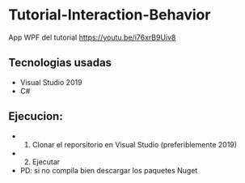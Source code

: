 # Tutorial-Interaction-Behavior
App WPF del tutorial
https://youtu.be/i76xrB9Uiv8

## Tecnologias usadas
- Visual Studio 2019
- C#

## Ejecucion:
- 1. Clonar el reporsitorio en Visual Studio (preferiblemente 2019)
- 2. Ejecutar
- PD: si no compila bien descargar los paquetes Nuget
